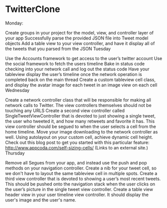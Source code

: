 TwitterClone
============
Monday:

Create groups in your project for the model, view, and controller layer of your app
Successfully parse the provided JSON file into Tweet model objects
Add a table view to your view controller, and have it display all of the tweets that you parsed from the JSON
Tuesday

Use the Accounts framework to get access to the user’s twitter account
Use the social framework to fetch the users timeline
Bake in status code checking into your network call and log out the status code
Have your tableview display the user’s timeline once the network operation is completed back on the main thread
Create a custom tableview cell class, and display the avatar image for each tweet in an image view on each cell
Wednesday

Create a network controller class that will be responsible for making all network calls to Twitter. The view controllers themselves should not be touching any URLS
Create a second view controller called SingleTweetViewController that is devoted to just showing a single tweet, the user who tweeted it, and how many retweets and favorite it has. This view controller should be segued to when the user selects a cell from the home timeline.
Move your image downloading to the network controller as well. 
Using autolayout on your custom cell, achieve dynamic cell height.  Check out this blog post to get you started with this particular feature: http://www.appcoda.com/self-sizing-cells/ (Links to an external site.)
Thursday

Remove all Segues from your app, and instead use the push and pop methods on your navigation controller.
Create a nib for your tweet cell, so we don't have to layout the same tableview cell in multiple spots.
Create a third view controller that is devoted to showing a user’s most recent tweets. This should be pushed onto the navigation stack when the user clicks on the user’s picture in the single tweet view controller.
Create a table view header view in your user timeline view controller. It should display the user's image and the user's name.
